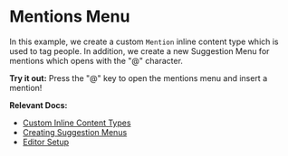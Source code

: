 # Mentions Menu

In this example, we create a custom `Mention` inline content type which is used to tag people. In addition, we create a new Suggestion Menu for mentions which opens with the "@" character.

**Try it out:** Press the "@" key to open the mentions menu and insert a mention!

**Relevant Docs:**

- [Custom Inline Content Types](/docs/custom-schemas/custom-inline-content)
- [Creating Suggestion Menus](/docs/ui-components/suggestion-menus#creating-additional-suggestion-menus)
- [Editor Setup](/docs/editor-basics/setup)